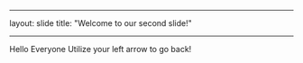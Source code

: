 
---
layout: slide 
title: "Welcome to our second slide!"

---

Hello Everyone
Utilize your left arrow to go back!
